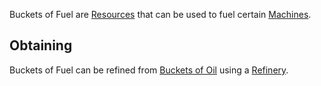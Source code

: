 Buckets of Fuel are [Resources](https://github.com/Slimefun/Slimefun4/wiki/Resources) that can be used to fuel certain [Machines](https://github.com/Slimefun/Slimefun4/wiki/Electric-Machines).

## Obtaining
Buckets of Fuel can be refined from [Buckets of Oil](https://github.com/Slimefun/Slimefun4/wiki/Bucket-of-Oil) using a [Refinery](https://github.com/Slimefun/Slimefun4/wiki/Refinery).

